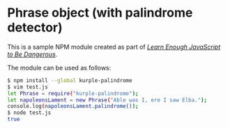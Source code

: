 # Phrase object (with palindrome detector)
This is a sample NPM module created as part of
[*Learn Enough JavaScript to Be Dangerous*](https://www.learnenough.com/javascript-tutorial).

The module can be used as follows:

```bash
$ npm install --global kurple-palindrome
$ vim test.js
let Phrase = require("kurple-palindrome");
let napoleonsLament = new Phrase("Able was I, ere I saw Elba.");
console.log(napoleonsLament.palindrome());
$ node test.js
true
```
